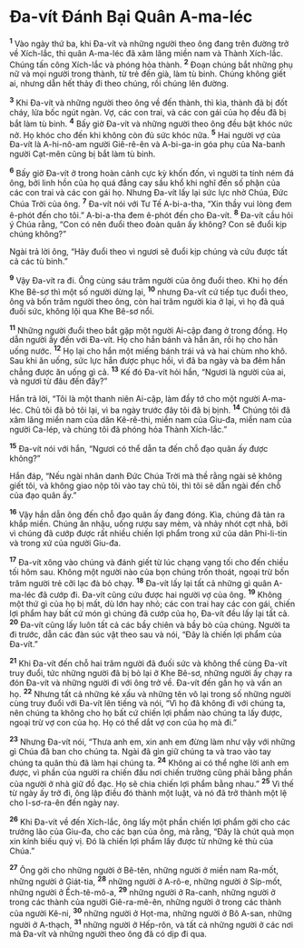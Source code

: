 # Ða-vít Ðánh Bại Quân A-ma-léc
<sup><b>1</b></sup> Vào ngày thứ ba, khi Ða-vít và những người theo ông đang trên đường trở về Xích-lắc, thì quân A-ma-léc đã xâm lăng miền nam và Thành Xích-lắc. Chúng tấn công Xích-lắc và phóng hỏa thành. <sup><b>2</b></sup> Ðoạn chúng bắt những phụ nữ và mọi người trong thành, từ trẻ đến già, làm tù binh. Chúng không giết ai, nhưng dẫn hết thảy đi theo chúng, rồi chúng lên đường.

<sup><b>3</b></sup> Khi Ða-vít và những người theo ông về đến thành, thì kìa, thành đã bị đốt cháy, lửa bốc ngút ngàn. Vợ, các con trai, và các con gái của họ đều đã bị bắt làm tù binh. <sup><b>4</b></sup> Bấy giờ Ða-vít và những người theo ông đều bật khóc nức nở. Họ khóc cho đến khi không còn đủ sức khóc nữa. <sup><b>5</b></sup> Hai người vợ của Ða-vít là A-hi-nô-am người Giê-rê-ên và A-bi-ga-in góa phụ của Na-banh người Cạt-mên cũng bị bắt làm tù binh.

<sup><b>6</b></sup> Bấy giờ Ða-vít ở trong hoàn cảnh cực kỳ khốn đốn, vì người ta tính ném đá ông, bởi linh hồn của họ quá đắng cay sầu khổ khi nghĩ đến số phận của các con trai và các con gái họ. Nhưng Ða-vít lấy lại sức lực nhờ Chúa, Ðức Chúa Trời của ông. <sup><b>7</b></sup> Ða-vít nói với Tư Tế A-bi-a-tha, “Xin thầy vui lòng đem ê-phót đến cho tôi.” A-bi-a-tha đem ê-phót đến cho Ða-vít. <sup><b>8</b></sup> Ða-vít cầu hỏi ý Chúa rằng, “Con có nên đuổi theo đoàn quân ấy không? Con sẽ đuổi kịp chúng không?”

Ngài trả lời ông, “Hãy đuổi theo vì ngươi sẽ đuổi kịp chúng và cứu được tất cả các tù binh.”

<sup><b>9</b></sup> Vậy Ða-vít ra đi. Ông cùng sáu trăm người của ông đuổi theo. Khi họ đến Khe Bê-sơ thì một số người dừng lại, <sup><b>10</b></sup> nhưng Ða-vít cứ tiếp tục đuổi theo, ông và bốn trăm người theo ông, còn hai trăm người kia ở lại, vì họ đã quá đuối sức, không lội qua Khe Bê-sơ nổi.

<sup><b>11</b></sup> Những người đuổi theo bắt gặp một người Ai-cập đang ở trong đồng. Họ dẫn người ấy đến với Ða-vít. Họ cho hắn bánh và hắn ăn, rồi họ cho hắn uống nước. <sup><b>12</b></sup> Họ lại cho hắn một miếng bánh trái vả và hai chùm nho khô. Sau khi ăn uống, sức lực hắn được phục hồi, vì đã ba ngày và ba đêm hắn chẳng được ăn uống gì cả. <sup><b>13</b></sup> Kế đó Ða-vít hỏi hắn, “Ngươi là người của ai, và ngươi từ đâu đến đây?”

Hắn trả lời, “Tôi là một thanh niên Ai-cập, làm đầy tớ cho một người A-ma-léc. Chủ tôi đã bỏ tôi lại, vì ba ngày trước đây tôi đã bị bịnh. <sup><b>14</b></sup> Chúng tôi đã xâm lăng miền nam của dân Kê-rê-thi, miền nam của Giu-đa, miền nam của người Ca-lép, và chúng tôi đã phóng hỏa Thành Xích-lắc.”

<sup><b>15</b></sup> Ða-vít nói với hắn, “Ngươi có thể dẫn ta đến chỗ đạo quân ấy được không?”

Hắn đáp, “Nếu ngài nhân danh Ðức Chúa Trời mà thề rằng ngài sẽ không giết tôi, và không giao nộp tôi vào tay chủ tôi, thì tôi sẽ dẫn ngài đến chỗ của đạo quân ấy.”

<sup><b>16</b></sup> Vậy hắn dẫn ông đến chỗ đạo quân ấy đang đóng. Kìa, chúng đã tản ra khắp miền. Chúng ăn nhậu, uống rượu say mèm, và nhảy nhót cợt nhả, bởi vì chúng đã cướp được rất nhiều chiến lợi phẩm trong xứ của dân Phi-li-tin và trong xứ của người Giu-đa.

<sup><b>17</b></sup> Ða-vít xông vào chúng và đánh giết từ lúc chạng vạng tối cho đến chiều tối hôm sau. Không một người nào của bọn chúng trốn thoát, ngoại trừ bốn trăm người trẻ cỡi lạc đà bỏ chạy. <sup><b>18</b></sup> Ða-vít lấy lại tất cả những gì quân A-ma-léc đã cướp đi. Ða-vít cũng cứu được hai người vợ của ông. <sup><b>19</b></sup> Không một thứ gì của họ bị mất, dù lớn hay nhỏ; các con trai hay các con gái, chiến lợi phẩm hay bất cứ món gì chúng đã cướp của họ, Ða-vít đều lấy lại tất cả. <sup><b>20</b></sup> Ða-vít cũng lấy luôn tất cả các bầy chiên và bầy bò của chúng. Người ta đi trước, dẫn các đàn súc vật theo sau và nói, “Ðây là chiến lợi phẩm của Ða-vít.”

<sup><b>21</b></sup> Khi Ða-vít đến chỗ hai trăm người đã đuối sức và không thể cùng Ða-vít truy đuổi, tức những người đã bị bỏ lại ở Khe Bê-sơ, những người ấy chạy ra đón Ða-vít và những người đi với ông trở về. Ða-vít đến gần họ và vấn an họ. <sup><b>22</b></sup> Nhưng tất cả những kẻ xấu và những tên vô lại trong số những người cùng truy đuổi với Ða-vít lên tiếng và nói, “Vì họ đã không đi với chúng ta, nên chúng ta không cho họ bất cứ chiến lợi phẩm nào chúng ta lấy được, ngoại trừ vợ con của họ. Họ có thể dắt vợ con của họ mà đi.”

<sup><b>23</b></sup> Nhưng Ða-vít nói, “Thưa anh em, xin anh em đừng làm như vậy với những gì Chúa đã ban cho chúng ta. Ngài đã gìn giữ chúng ta và trao vào tay chúng ta quân thù đã làm hại chúng ta. <sup><b>24</b></sup> Không ai có thể nghe lời anh em được, vì phần của người ra chiến đấu nơi chiến trường cũng phải bằng phần của người ở nhà giữ đồ đạc. Họ sẽ chia chiến lợi phẩm bằng nhau.” <sup><b>25</b></sup> Vì thế từ ngày ấy trở đi, ông lập điều đó thành một luật, và nó đã trở thành một lệ cho I-sơ-ra-ên đến ngày nay.

<sup><b>26</b></sup> Khi Ða-vít về đến Xích-lắc, ông lấy một phần chiến lợi phẩm gởi cho các trưởng lão của Giu-đa, cho các bạn của ông, mà rằng, “Ðây là chút quà mọn xin kính biếu quý vị. Ðó là chiến lợi phẩm lấy được từ những kẻ thù của Chúa.”

<sup><b>27</b></sup> Ông gởi cho những người ở Bê-tên, những người ở miền nam Ra-mốt, những người ở Giát-tia, <sup><b>28</b></sup> những người ở A-rô-e, những người ở Síp-mốt, những người ở Ếch-tê-mô-a, <sup><b>29</b></sup> những người ở Ra-canh, những người ở trong các thành của người Giê-ra-mê-ên, những người ở trong các thành của người Kê-ni, <sup><b>30</b></sup> những người ở Họt-ma, những người ở Bô A-san, những người ở A-thạch, <sup><b>31</b></sup> những người ở Hếp-rôn, và tất cả những người ở các nơi mà Ða-vít và những người theo ông đã có dịp đi qua.